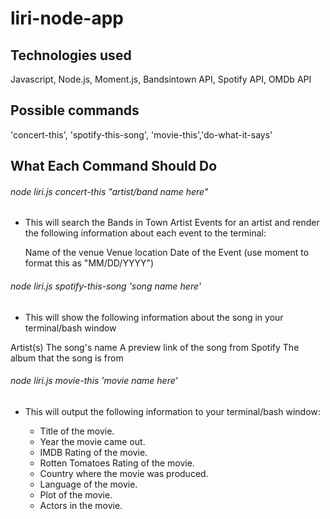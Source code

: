 # liri-node-app

<h2>Technologies used</h2>

  Javascript, Node.js, Moment.js, Bandsintown API, Spotify API, OMDb API
  
<h2>Possible commands</h2>

  'concert-this', 'spotify-this-song', 'movie-this','do-what-it-says'

<h2>What Each Command Should Do</h2>

<h6>node liri.js concert-this "artist/band name here" </h6>
  
- This will search the Bands in Town Artist Events for an artist and render the following information about each event to the terminal:

  Name of the venue
  Venue location
  Date of the Event (use moment to format this as "MM/DD/YYYY")
  
<h6>node liri.js spotify-this-song 'song name here'</h6>
  
- This will show the following information about the song in your terminal/bash window
  
Artist(s)
The song's name
A preview link of the song from Spotify
The album that the song is from

<h6>node liri.js movie-this 'movie name here'</h6>
  
- This will output the following information to your terminal/bash window:
 
  * Title of the movie.
  * Year the movie came out.
  * IMDB Rating of the movie.
  * Rotten Tomatoes Rating of the movie.
  * Country where the movie was produced.
  * Language of the movie.
  * Plot of the movie.
  * Actors in the movie.

  
